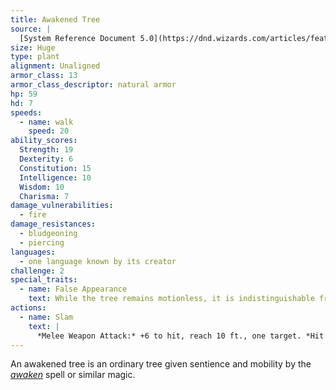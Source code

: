 ```yaml
---
title: Awakened Tree
source: |
  [System Reference Document 5.0](https://dnd.wizards.com/articles/features/systems-reference-document-srd)
size: Huge
type: plant
alignment: Unaligned
armor_class: 13
armor_class_descriptor: natural armor
hp: 59
hd: 7
speeds:
  - name: walk
    speed: 20
ability_scores:
  Strength: 19
  Dexterity: 6
  Constitution: 15
  Intelligence: 10
  Wisdom: 10
  Charisma: 7
damage_vulnerabilities:
  - fire
damage_resistances:
  - bludgeoning
  - piercing
languages:
  - one language known by its creator
challenge: 2
special_traits:
  - name: False Appearance
    text: While the tree remains motionless, it is indistinguishable from a normal tree.
actions:
  - name: Slam
    text: |
      *Melee Weapon Attack:* +6 to hit, reach 10 ft., one target. *Hit:* 14 (3d6 + 4) bludgeoning damage.
---
```


An awakened tree is an ordinary tree given sentience and mobility by the *[awaken](/spells/awaken/)* spell or similar magic.
